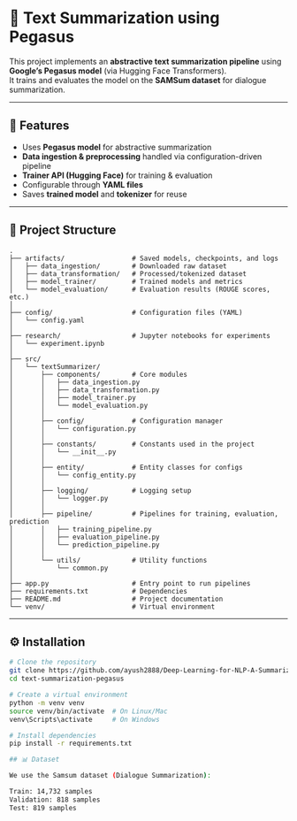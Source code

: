 # 📝 Text Summarization using Pegasus

This project implements an **abstractive text summarization pipeline** using **Google’s Pegasus model** (via Hugging Face Transformers).  
It trains and evaluates the model on the **SAMSum dataset** for dialogue summarization.

---

## 🚀 Features
- Uses **Pegasus model** for abstractive summarization
- **Data ingestion & preprocessing** handled via configuration-driven pipeline
- **Trainer API (Hugging Face)** for training & evaluation
- Configurable through **YAML files**
- Saves **trained model** and **tokenizer** for reuse

---

## 📂 Project Structure

```
.
├── artifacts/                 # Saved models, checkpoints, and logs
│   ├── data_ingestion/        # Downloaded raw dataset
│   ├── data_transformation/   # Processed/tokenized dataset
│   ├── model_trainer/         # Trained models and metrics
│   └── model_evaluation/      # Evaluation results (ROUGE scores, etc.)
│
├── config/                    # Configuration files (YAML)
│   └── config.yaml
│
├── research/                  # Jupyter notebooks for experiments
│   └── experiment.ipynb
│
├── src/
│   └── textSummarizer/
│       ├── components/        # Core modules
│       │   ├── data_ingestion.py
│       │   ├── data_transformation.py
│       │   ├── model_trainer.py
│       │   └── model_evaluation.py
│       │
│       ├── config/            # Configuration manager
│       │   └── configuration.py
│       │
│       ├── constants/         # Constants used in the project
│       │   └── __init__.py
│       │
│       ├── entity/            # Entity classes for configs
│       │   └── config_entity.py
│       │
│       ├── logging/           # Logging setup
│       │   └── logger.py
│       │
│       ├── pipeline/          # Pipelines for training, evaluation, prediction
│       │   ├── training_pipeline.py
│       │   ├── evaluation_pipeline.py
│       │   └── prediction_pipeline.py
│       │
│       └── utils/             # Utility functions
│           └── common.py
│
├── app.py                     # Entry point to run pipelines
├── requirements.txt           # Dependencies
├── README.md                  # Project documentation
└── venv/                      # Virtual environment
```


---

## ⚙️ Installation
```bash
# Clone the repository
git clone https://github.com/ayush2888/Deep-Learning-for-NLP-A-Summarization-Project.git
cd text-summarization-pegasus

# Create a virtual environment
python -m venv venv
source venv/bin/activate  # On Linux/Mac
venv\Scripts\activate     # On Windows

# Install dependencies
pip install -r requirements.txt

## 📊 Dataset

We use the Samsum dataset (Dialogue Summarization):

Train: 14,732 samples
Validation: 818 samples
Test: 819 samples


